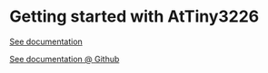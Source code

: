 # Getting started with AtTiny3226

[See documentation](https://tinymega.nl/Projects/GettingStarted-AtTiny3226/StartingTiny3226.html)


[See documentation @ Github](https://htmlpreview.github.io/?https://github.com/deKees687/Starting-with-AtTiny3226/blob/main/StartingTiny3226.html)

